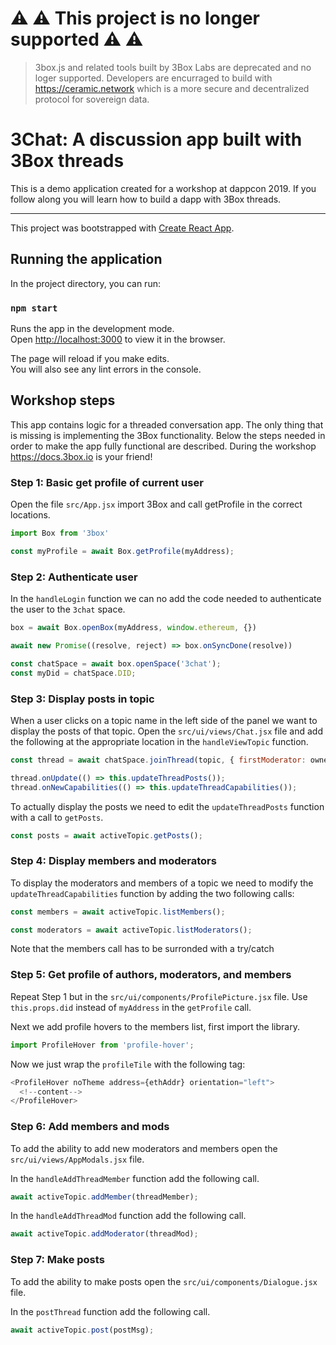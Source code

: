 # ⚠️ ⚠️ This project is no longer supported ⚠️ ⚠️ 
> 3box.js and related tools built by 3Box Labs are deprecated and no loger supported. Developers are encurraged to build with https://ceramic.network which is a more secure and decentralized protocol for sovereign data.



# 3Chat: A discussion app built with 3Box threads
This is a demo application created for a workshop at dappcon 2019. If you follow along you will learn how to build a dapp with 3Box threads.



---

This project was bootstrapped with [Create React App](https://github.com/facebook/create-react-app).

## Running the application

In the project directory, you can run:

### `npm start`

Runs the app in the development mode.<br>
Open [http://localhost:3000](http://localhost:3000) to view it in the browser.

The page will reload if you make edits.<br>
You will also see any lint errors in the console.


## Workshop steps
This app contains logic for a threaded conversation app. The only thing that is missing is implementing the 3Box functionality. Below the steps needed in order to make the app fully functional are described.
During the workshop https://docs.3box.io is your friend!

### Step 1: Basic get profile of current user
Open the file `src/App.jsx` import 3Box and call getProfile in the correct locations.
```js
import Box from '3box'

const myProfile = await Box.getProfile(myAddress);
```

### Step 2: Authenticate user
In the `handleLogin` function we can no add the code needed to authenticate the user to the `3chat` space.
```js
box = await Box.openBox(myAddress, window.ethereum, {})

await new Promise((resolve, reject) => box.onSyncDone(resolve))

const chatSpace = await box.openSpace('3chat');
const myDid = chatSpace.DID;
```

### Step 3: Display posts in topic
When a user clicks on a topic name in the left side of the panel we want to display the posts of that topic. Open the `src/ui/views/Chat.jsx` file and add the following at the appropriate location in the `handleViewTopic` function.
```js
const thread = await chatSpace.joinThread(topic, { firstModerator: owner, members });

thread.onUpdate(() => this.updateThreadPosts());
thread.onNewCapabilities(() => this.updateThreadCapabilities());
```

To actually display the posts we need to edit the `updateThreadPosts` function with a call to `getPosts`.
```js
const posts = await activeTopic.getPosts();
```

### Step 4: Display members and moderators
To display the moderators and members of a topic we need to modify the `updateThreadCapabilities` function by adding the two following calls:
```js
const members = await activeTopic.listMembers();

const moderators = await activeTopic.listModerators();
```
Note that the members call has to be surronded with a try/catch

### Step 5: Get profile of authors, moderators, and members
Repeat Step 1 but in the `src/ui/components/ProfilePicture.jsx` file. Use `this.props.did` instead of `myAddress` in the `getProfile` call.

Next we add profile hovers to the members list, first import the library.
```js
import ProfileHover from 'profile-hover';
```
Now we just wrap the `profileTile` with the following tag:
```js
<ProfileHover noTheme address={ethAddr} orientation="left">
  <!--content-->
</ProfileHover>
```

### Step 6: Add members and mods
To add the ability to add new moderators and members open the `src/ui/views/AppModals.jsx` file.

In the `handleAddThreadMember` function add the following call.
```js
await activeTopic.addMember(threadMember);
```

In the `handleAddThreadMod` function add the following call.
```js
await activeTopic.addModerator(threadMod);
```

### Step 7: Make posts
To add the ability to make posts open the `src/ui/components/Dialogue.jsx` file.

In the `postThread` function add the following call.
```js
await activeTopic.post(postMsg);
```
